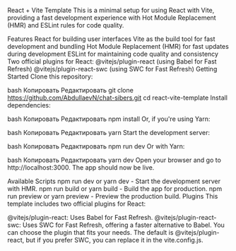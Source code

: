React + Vite Template
This is a minimal setup for using React with Vite, providing a fast development experience with Hot Module Replacement (HMR) and ESLint rules for code quality.

Features
React for building user interfaces
Vite as the build tool for fast development and bundling
Hot Module Replacement (HMR) for fast updates during development
ESLint for maintaining code quality and consistency
Two official plugins for React:
@vitejs/plugin-react (using Babel for Fast Refresh)
@vitejs/plugin-react-swc (using SWC for Fast Refresh)
Getting Started
Clone this repository:

bash
Копировать
Редактировать
git clone https://github.com/AbdullaevN/chat-sibers.git
cd react-vite-template
Install dependencies:

bash
Копировать
Редактировать
npm install
Or, if you're using Yarn:

bash
Копировать
Редактировать
yarn
Start the development server:

bash
Копировать
Редактировать
npm run dev
Or with Yarn:

bash
Копировать
Редактировать
yarn dev
Open your browser and go to http://localhost:3000. The app should now be live.

Available Scripts
npm run dev or yarn dev - Start the development server with HMR.
npm run build or yarn build - Build the app for production.
npm run preview or yarn preview - Preview the production build.
Plugins
This template includes two official plugins for React:

@vitejs/plugin-react: Uses Babel for Fast Refresh.
@vitejs/plugin-react-swc: Uses SWC for Fast Refresh, offering a faster alternative to Babel.
You can choose the plugin that fits your needs. The default is @vitejs/plugin-react, but if you prefer SWC, you can replace it in the vite.config.js.